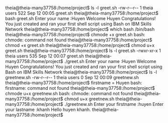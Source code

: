 theia@theia-many37758:/home/project$ ls -l greet.sh
-rw-r--r-- 1 theia users 522 Sep 12 00:05 greet.sh
theia@theia-many37758:/home/project$ bash greet.sh
Enter your name :Huyen
Welcome Huyen
Congratulations! You just created and ran your first shell script using Bash on IBM Skills Network
theia@theia-many37758:/home/project$ which bash
/bin/bash
theia@theia-many37758:/home/project$ chmode +x greet.sh
bash: chmode: command not found
theia@theia-many37758:/home/project$ chmod +x greet.sh
theia@theia-many37758:/home/project$ chmod u+x greet.sh
theia@theia-many37758:/home/project$ ls -l greet.sh
-rwxr-xr-x 1 theia users 535 Sep 12 00:07 greet.sh
theia@theia-many37758:/home/project$ ./greet.sh
Enter your name :Huyen
Welcome Huyen
Congratulations! You just created and ran your first shell script using Bash on IBM Skills Network
theia@theia-many37758:/home/project$ ls -l greetnew.sh
-rw-r--r-- 1 theia users 0 Sep 12 00:09 greetnew.sh
theia@theia-many37758:/home/project$ firstname = Huyen
bash: firstname: command not found
theia@theia-many37758:/home/project$ chmode u+x greetnew.sh
bash: chmode: command not found
theia@theia-many37758:/home/project$ chmod u+x greetnew.sh
theia@theia-many37758:/home/project$ ./greetnew.sh
Enter your firstname :huyen
Enter your lastname :khanh 
Hello huyen khanh.
theia@theia-many37758:/home/project$ 